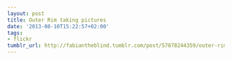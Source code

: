 ```yaml
---
layout: post
title: Outer Rim taking pictures
date: '2013-08-10T15:22:57+02:00'
tags:
- flickr
tumblr_url: http://fabiantheblind.tumblr.com/post/57878244359/outer-rim-taking-pictures
---
```

